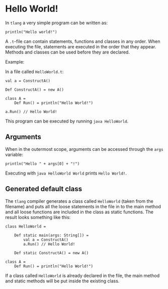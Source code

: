 # Hello World!
In `tlang` a very simple program can be written as:

```tlang
println("Hello world!")
```

A `.t`-file can contain statements, functions and classes in any order. When executing the file, statements
are executed in the order that they appear. Methods and classes can be used before they are declared.

Example:

In a file called `HelloWorld.t`:
```tlang
val a = ConstructA()

Def ConstructA() = new A() 

class A = 
	Def Run() = println("Hello World!") 

a.Run() // Hello World!
```

This program can be executed by running `java HelloWorld`.

## Arguments

When in the outermost scope, arguments can be accessed through the `args` variable:

```tlang
println("Hello " + args[0] + "!") 
```

Executing with `java HelloWorld World` prints `Hello World!`.


## Generated default class

The `tlang` compiler generates a class called `HelloWorld` (taken from the filename) and puts all the 
loose statements in the file in to the main method and all loose functions are included in the class 
as static functions. The result looks something like this:

```tlang
class HelloWorld = 

	Def static main(args: String[]) =
		val a = ConstructA()
		a.Run() // Hello World!

	Def static ConstructA() = new A() 

class A = 
	Def Run() = println("Hello World!")
```

If a class called `HelloWorld` is already declared in the file, the main method and static methods
will be put inside the existing class.
